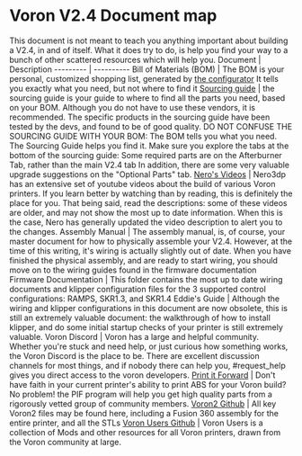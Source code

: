# Voron V2.4 Document map

This document is not meant to teach you anything important about building a V2.4, in and of itself.  What it does try to do, is help you find your way to a bunch of other scattered resources which will help you.
Document | Description
--------- | ----------
Bill of Materials (BOM) | The BOM is your personal, customized shopping list, generated by [the configurator](https://vorondesign.com/voron2.4) It tells you exactly what you need, but not where to find it
[Sourcing guide](https://vorondesign.com/sourcing_guide?model=V2.4) | the sourcing guide is your guide to where to find all the parts you need, based on your BOM.  Although you do not have to use these vendors, it is recommended. The specific products in the sourcing guide have been tested by the devs, and found to be of good quality.  DO NOT CONFUSE THE SOURCING GUIDE WITH YOUR BOM:  The BOM tells you what you need.  The Sourcing Guide helps you find it. Make sure you explore the tabs at the bottom of the sourcing guide:  Some required parts are on the Afterburner Tab, rather than the main V2.4 tab  In addition, there are some very valuable upgrade suggestions on the "Optional Parts" tab.
[Nero's Videos](https://www.youtube.com/user/Neroga) | Nero3dp has an extensive set of youtube videos about the build of various Voron printers.  If you learn better by watching than by reading, this is definitely the place for you.  That being said, read the descriptions: some of these videos are older, and may not show the most up to date information.  When this is the case, Nero has generally updated the video description to alert you to the changes.
Assembly Manual | The assembly manual, is, of course, your master document for how to physically assemble your V2.4. However, at the time of this writing, it's wiring is actually slightly out of date.  When you have finished the physical assembly, and are ready to start wiring, you should move on to the wiring guides found in the firmware documentation
Firmware Documentation | This folder contains the most up to date wiring documents and klipper configuration files for the 3 supported control configurations:   RAMPS, SKR1.3, and SKR1.4
Eddie's Guide | Although the wiring and klipper configurations in this document are now obsolete, this is still an extremely valuable document:  the walkthrough of how to install klipper, and do some initial startup checks of your printer is still extremely valuable.
Voron Discord | Voron has a large and helpful community.  Whether you're stuck and need help, or just curious how something works, the Voron Discord is the place to be.  There are excellent discussion channels for most things, and if nobody there can help you, #request_help gives you direct access to the voron developers.
[Print it Forward](https://pif.voron.dev/) | Don't have faith in your current printer's ability to print ABS for your Voron build?  No problem!  the PIF program will help you get high quality parts from a rigorously  vetted group of community members.
[Voron2 Github](https://github.com/VoronDesign/Voron-2) | All key Voron2 files may be found here, including a Fusion 360 assembly for the entire printer, and all the STLs
[Voron Users Github](https://github.com/VoronDesign/VoronUsers) | Voron Users is a collection of Mods and other resources for all Voron printers, drawn from the Voron community at large.
